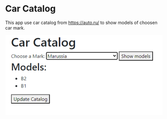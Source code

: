 # Car Catalog

This app use car catalog from https://auto.ru/ to show models of choosen car mark.

![Demonstration](https://github.com/amrylnikov/Car-catalog/blob/main/demonstration.png?raw=true)